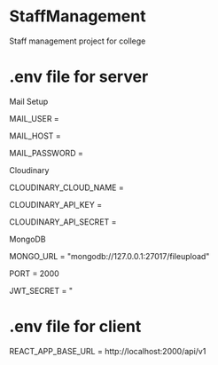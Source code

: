 # StaffManagement
Staff management project for college

# .env file for server
Mail Setup

MAIL_USER = 

MAIL_HOST = 

MAIL_PASSWORD = 

Cloudinary

CLOUDINARY_CLOUD_NAME = 

CLOUDINARY_API_KEY = 

CLOUDINARY_API_SECRET = 

MongoDB

MONGO_URL = "mongodb://127.0.0.1:27017/fileupload"

PORT = 2000

JWT_SECRET = "


# .env file for client
REACT_APP_BASE_URL = http://localhost:2000/api/v1
